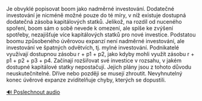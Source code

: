 
Je obvyklé popisovat boom jako nadměrné investování. Dodatečné investování je nicméně možné pouze do té míry, v níž existuje dostupná dodatečná zásoba kapitálových statků. Jelikož, na rozdíl od nuceného spoření, boom sám o sobě nevede k omezení, ale spíše ke zvýšení spotřeby, nezajišťuje více kapitálových statků pro nové investice. Podstatou boomu způsobeného úvěrovou expanzí není nadměrné investování, ale investování ve špatných odvětvích, tj. mylné investování. Podnikatelé využívají dostupnou zásobu r + p1 + p2, jako kdyby mohli využít zásobu r + p1 + p2 + p3 + p4. Začínají rozšiřovat své investice v rozsahu, v jakém dostupné kapitálové statky nepostačují. Jejich plány jsou z tohoto důvodu neuskutečnitelné. Dříve nebo později se musejí zhroutit. Nevyhnutelný konec úvěrové expanze zviditelňuje chyby, kterých se dopustili.

[🔊 Poslechnout audio](/data/7-paragraphs/audio/chapter_100/para_001-Je-obvykl-popisovat-boom-jako-nadmrn-investovn.mp3)
